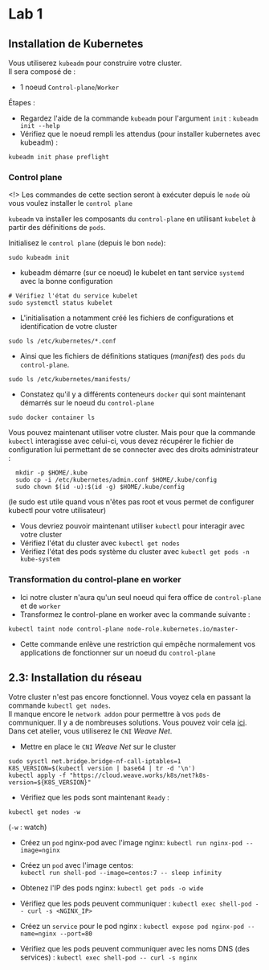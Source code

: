 # Lab 1

## Installation de Kubernetes

Vous utiliserez  `kubeadm` pour construire votre cluster.  
Il sera composé de :

- 1 noeud `Control-plane`/`Worker`

Étapes :

- Regardez l'aide de la commande `kubeadm` pour l'argument `init` : `kubeadm init --help`
- Vérifiez que le noeud rempli les attendus (pour installer kubernetes avec kubeadm) :

```shell
kubeadm init phase preflight
```

### Control plane

<!> Les commandes de cette section seront à exécuter depuis le `node` où vous voulez installer le `control plane`

`kubeadm` va installer les composants du `control-plane` en utilisant `kubelet` à partir des définitions de `pods`.

Initialisez le `control plane` (depuis le bon `node`):

```shell
sudo kubeadm init
```

- kubeadm démarre (sur ce noeud) le kubelet en tant service `systemd` avec la bonne configuration

```shell
# Vérifiez l'état du service kubelet
sudo systemctl status kubelet
```

- L'initialisation a notamment créé les fichiers de configurations et identification de votre cluster

```shell
sudo ls /etc/kubernetes/*.conf
```

- Ainsi que les fichiers de définitions statiques (*manifest*) des `pods` du `control-plane`.

```shell
sudo ls /etc/kubernetes/manifests/
```

- Constatez qu'il y a différents conteneurs `docker` qui sont maintenant démarrés sur le noeud du `control-plane`

```shell
sudo docker container ls
```

Vous pouvez maintenant utiliser votre cluster. Mais pour que la commande `kubectl` interagisse avec celui-ci, vous devez récupérer le fichier de configuration lui permettant de se connecter avec des droits administrateur :
```shell
  mkdir -p $HOME/.kube
  sudo cp -i /etc/kubernetes/admin.conf $HOME/.kube/config
  sudo chown $(id -u):$(id -g) $HOME/.kube/config
```
(le sudo est utile quand vous n'êtes pas root et vous permet de configurer kubectl pour votre utilisateur)  

- Vous devriez pouvoir maintenant utiliser `kubectl` pour interagir avec votre cluster
- Vérifiez l'état du cluster avec `kubectl get nodes`
- Vérifiez l'état des pods système du cluster avec `kubectl get pods -n kube-system`


### Transformation du control-plane en worker

- Ici notre cluster n'aura qu'un seul noeud qui fera office de `control-plane` et de `worker`
- Transformez le control-plane en worker avec la commande suivante :

```shell
kubectl taint node control-plane node-role.kubernetes.io/master-
```

- Cette commande enlève une restriction qui empêche normalement vos applications de fonctionner sur un noeud du `control-plane`

## 2.3: Installation du réseau

Votre cluster n'est pas encore fonctionnel. Vous voyez cela en passant la commande `kubectl get nodes`.  
Il manque encore le `network addon` pour permettre à vos `pods` de communiquer.
Il y a de nombreuses solutions. Vous pouvez voir cela [ici](https://kubernetes.io/docs/setup/independent/create-cluster-kubeadm/#pod-network).  
Dans cet atelier, vous utiliserez le `CNI` _Weave Net_.

- Mettre en place le `CNI` _Weave Net_ sur le cluster

```shell
sudo sysctl net.bridge.bridge-nf-call-iptables=1
K8S_VERSION=$(kubectl version | base64 | tr -d '\n')
kubectl apply -f "https://cloud.weave.works/k8s/net?k8s-version=${K8S_VERSION}"
```

- Vérifiez que les pods sont maintenant `Ready` :

```shell
kubectl get nodes -w
```
(`-w` : watch)

- Créez un `pod` nginx-pod avec l'image nginx:
  `kubectl run nginx-pod --image=nginx` 

- Créez un `pod` avec l'image centos:  
  `kubectl run shell-pod --image=centos:7 -- sleep infinity` 

- Obtenez l'IP des pods nginx: 
  `kubectl get pods -o wide`

- Vérifiez que les pods peuvent communiquer :
  `kubectl exec shell-pod -- curl -s <NGINX_IP>`

- Créez un `service` pour le pod nginx : 
  `kubectl expose pod nginx-pod --name=nginx --port=80`

- Vérifiez que les pods peuvent communiquer avec les noms DNS (des services) :
  `kubectl exec shell-pod -- curl -s nginx`
